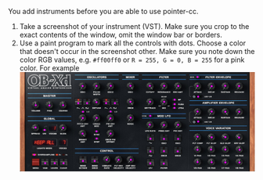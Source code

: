 You add instruments before you are able to use pointer-cc.

1. Take a screenshot of your instrument (VST). Make sure you crop to the exact contents of the window, omit the window bar or borders.
2. Use a paint program to mark all the controls with dots. Choose a color that doesn't occur in the screenshot other. Make sure you note down the color RGB values, e.g. `#ff00ff0` or `R = 255, G = 0, B = 255` for a pink color. For example
  ![controls marked with pink dots](docs/obxd-marked.jpg)
